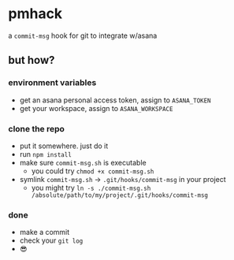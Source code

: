 # pmhack

a `commit-msg` hook for git to integrate w/asana

## but how?

### environment variables

- get an asana personal access token, assign to `ASANA_TOKEN`
- get your workspace, assign to `ASANA_WORKSPACE`

### clone the repo
- put it somewhere. just do it
- run `npm install`
- make sure `commit-msg.sh` is executable
  - you could try `chmod +x commit-msg.sh`
- symlink `commit-msg.sh` -> `.git/hooks/commit-msg` in your project
  - you might try `ln -s ./commit-msg.sh /absolute/path/to/my/project/.git/hooks/commit-msg`

### done

- make a commit
- check your `git log`
- 😎
